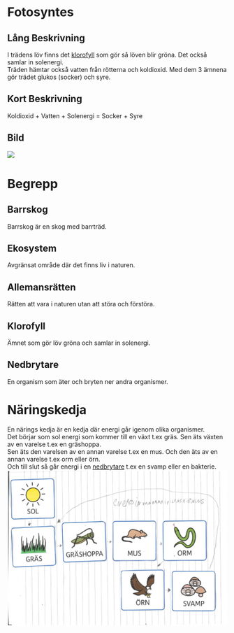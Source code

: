 # Fotosyntes
## Lång Beskrivning
I trädens löv finns det [klorofyll](#klorofyll) som gör så löven blir gröna. Det också samlar in solenergi.      
Träden hämtar också vatten från rötterna och koldioxid. Med dem 3 ämnena gör trädet glukos (socker) och syre.
## Kort Beskrivning
Koldioxid + Vatten + Solenergi = Socker + Syre
## Bild
![](assets/Biologi-Tr%C3%A4ning/fotosyntes.jpg)
# Begrepp
## Barrskog
Barrskog är en skog med barrträd.
## Ekosystem
Avgränsat område där det finns liv i naturen.
## Allemansrätten
Rätten att vara i naturen utan att störa och förstöra.
## Klorofyll
Ämnet som gör löv gröna och samlar in solenergi.
## Nedbrytare
En organism som äter och bryten ner andra organismer.
# Näringskedja
En närings kedja är en kedja där energi går igenom olika organismer.                                    
Det börjar som sol energi som kommer till en växt t.ex gräs. Sen äts växten av en varelse t.ex en gräshoppa.     
Sen äts den varelsen av en annan varelse t.ex en mus. Och den äts av en annan varelse t.ex orm eller örn.      
Och till slut så går energi i en [nedbrytare](#nedbrytare) t.ex en svamp eller en bakterie.
![](assets/Biologi-Tr%C3%A4ning/n%C3%A4ringskedja.jpg)